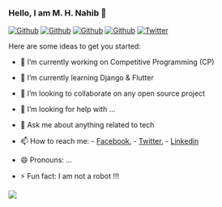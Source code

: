 ### Hello, I am M. H. Nahib 👋
<!--
[![HitCount](http://hits.dwyl.com/MHNahib/MHNahib.svg)](http://hits.dwyl.com/MHNahib/MHNahib)
-->

[![Github](https://img.shields.io/github/followers/MHNahib?style=social)](https://github.com/MHNahib)
[![Github](https://img.shields.io/github/last-commit/MHNahib/MHNahib)](https://github.com/MHNahib/MHNahib)
[![Github](https://img.shields.io/github/stars/MHNahib/MHNahib?style=social)](https://github.com/MHNahib/MHNahib)
[![Github](https://img.shields.io/github/watchers/MHNahib/MHNahib?style=social)](https://github.com/MHNahib/MHNahib)
[![Twitter](https://img.shields.io/twitter/url?style=social&url=https%3A%2F%2Ftwitter.com%2Fdamiarc_dev)](https://twitter.com/HNahib)

Here are some ideas to get you started:

- 🔭 I’m currently working on Competitive Programming (CP)
- 🌱 I’m currently learning Django & Flutter
- 👯 I’m looking to collaborate on any open source project
- 🤔 I’m looking for help with ...
- 💬 Ask me about anything related to tech
- 📫 How to reach me:  - [Facebook](https://www.facebook.com/profile.php?id=100017094937153),
                        - [Twitter](https://twitter.com/HNahib),
                        - [Linkedin](https://www.linkedin.com/in/mhnahib/)

- 😄 Pronouns: ...
- ⚡ Fun fact: I am not a robot !!!

<img src= "https://github-readme-stats.vercel.app/api?username=MHNahib&&show_icons=true&title_color=ffffff&icon_color=00ddff&text_color=daf7dc&bg_color=151515">
